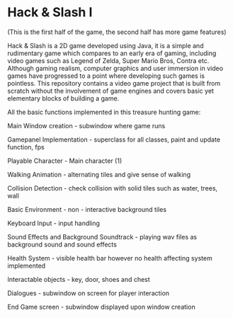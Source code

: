 # Hack & Slash I

(This is the first half of the game, the second half has more game features)

Hack & Slash is a 2D game developed using Java, it is a simple and rudimentary game which compares 
to an early era of gaming, including video games such as Legend of Zelda, Super Mario Bros, Contra etc. 
Although gaming realism, computer graphics and user immersion in video games have progressed to a point 
where developing such games is pointless. This repository contains a video game project that is built 
from scratch without the involvement of game engines and covers basic yet elementary blocks of building
a game.

 
All the basic functions implemented in this treasure hunting game:

Main Window creation - subwindow where game runs

Gamepanel Implementation - superclass for all classes, paint and update function, fps 

Playable Character - Main character (1)

Walking Animation - alternating tiles and give sense of walking

Collision Detection - check collision with solid tiles such as water, trees, wall

Basic Environment - non - interactive background tiles

Keyboard Input - input handling

Sound Effects and Background Soundtrack - playing wav files as background sound and sound effects

Health System - visible health bar however no health affecting system implemented

Interactable objects - key, door, shoes and chest

Dialogues - subwindow on screen for player interaction

End Game screen - subwindow displayed upon window creation
